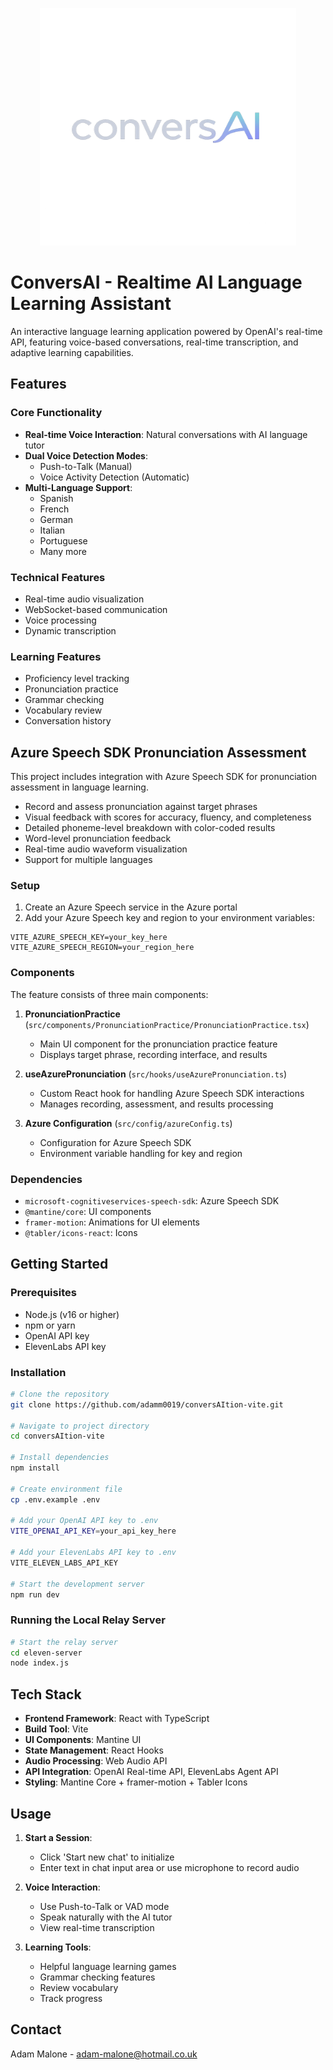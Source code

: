 <p align="center">
  <img src="/src/assets/conversai-logo-dark.png" alt="conversAI logo" width="410" height="380" />
</p>


# ConversAI - Realtime AI Language Learning Assistant

An interactive language learning application powered by OpenAI's real-time API, featuring voice-based conversations, real-time transcription, and adaptive learning capabilities.

## Features

### Core Functionality
- **Real-time Voice Interaction**: Natural conversations with AI language tutor
- **Dual Voice Detection Modes**:
  - Push-to-Talk (Manual)
  - Voice Activity Detection (Automatic)
- **Multi-Language Support**:
  - Spanish
  - French
  - German
  - Italian
  - Portuguese
  - Many more

### Technical Features
- Real-time audio visualization
- WebSocket-based communication
- Voice processing
- Dynamic transcription

### Learning Features
- Proficiency level tracking
- Pronunciation practice
- Grammar checking
- Vocabulary review
- Conversation history

## Azure Speech SDK Pronunciation Assessment

This project includes integration with Azure Speech SDK for pronunciation assessment in language learning.

- Record and assess pronunciation against target phrases
- Visual feedback with scores for accuracy, fluency, and completeness
- Detailed phoneme-level breakdown with color-coded results
- Word-level pronunciation feedback
- Real-time audio waveform visualization
- Support for multiple languages

### Setup

1. Create an Azure Speech service in the Azure portal
2. Add your Azure Speech key and region to your environment variables:

```
VITE_AZURE_SPEECH_KEY=your_key_here
VITE_AZURE_SPEECH_REGION=your_region_here
```

### Components

The feature consists of three main components:

1. **PronunciationPractice** (`src/components/PronunciationPractice/PronunciationPractice.tsx`)
   - Main UI component for the pronunciation practice feature
   - Displays target phrase, recording interface, and results

2. **useAzurePronunciation** (`src/hooks/useAzurePronunciation.ts`)
   - Custom React hook for handling Azure Speech SDK interactions
   - Manages recording, assessment, and results processing

3. **Azure Configuration** (`src/config/azureConfig.ts`)
   - Configuration for Azure Speech SDK
   - Environment variable handling for key and region

### Dependencies

- `microsoft-cognitiveservices-speech-sdk`: Azure Speech SDK
- `@mantine/core`: UI components
- `framer-motion`: Animations for UI elements
- `@tabler/icons-react`: Icons

## Getting Started

### Prerequisites
- Node.js (v16 or higher)
- npm or yarn
- OpenAI API key
- ElevenLabs API key

### Installation
```bash
# Clone the repository
git clone https://github.com/adamm0019/conversAItion-vite.git

# Navigate to project directory
cd conversAItion-vite

# Install dependencies
npm install

# Create environment file
cp .env.example .env

# Add your OpenAI API key to .env
VITE_OPENAI_API_KEY=your_api_key_here

# Add your ElevenLabs API key to .env
VITE_ELEVEN_LABS_API_KEY

# Start the development server
npm run dev
```

### Running the Local Relay Server
```bash
# Start the relay server
cd eleven-server
node index.js
```

## Tech Stack

- **Frontend Framework**: React with TypeScript
- **Build Tool**: Vite
- **UI Components**: Mantine UI
- **State Management**: React Hooks
- **Audio Processing**: Web Audio API
- **API Integration**: OpenAI Real-time API, ElevenLabs Agent API
- **Styling**: Mantine Core + framer-motion + Tabler Icons


## Usage

1. **Start a Session**:
   - Click 'Start new chat' to initialize
   - Enter text in chat input area or use microphone to record audio

2. **Voice Interaction**:
   - Use Push-to-Talk or VAD mode
   - Speak naturally with the AI tutor
   - View real-time transcription

3. **Learning Tools**:
   - Helpful language learning games
   - Grammar checking features
   - Review vocabulary
   - Track progress

## Contact

Adam Malone - adam-malone@hotmail.co.uk